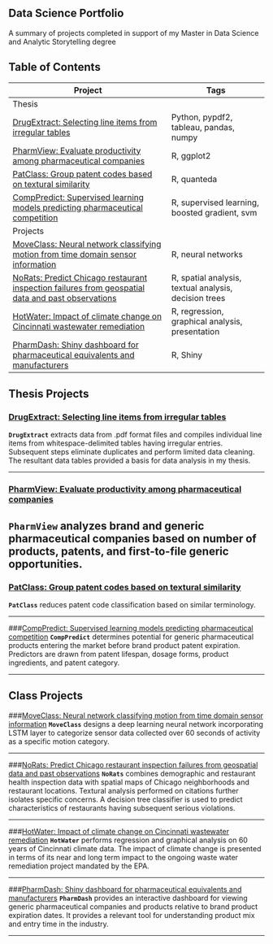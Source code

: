 ## Data Science Portfolio
A summary of projects completed in support of my Master in Data Science and Analytic Storytelling degree

## Table of Contents
<!--ts-->

| Project | Tags |
| --- | --- |
| Thesis |
| [DrugExtract: Selecting line items from irregular tables](#DrugExtract)| Python, pypdf2, tableau, pandas, numpy|
| [PharmView: Evaluate productivity among pharmaceutical companies](#PharmView)| R, ggplot2|
| [PatClass: Group patent codes based on textural similarity](#PatClass) | R, quanteda|
| [CompPredict: Supervised learning models predicting pharmaceutical competition](#CompPredict) | R, supervised learning, boosted gradient, svm|
| Projects |
| [MoveClass: Neural network classifying motion from time domain sensor information](#MoveClass)| R, neural networks |
| [NoRats: Predict Chicago restaurant inspection failures from geospatial data and past observations](#NoRats)| R, spatial analysis, textual analysis, decision trees |
| [HotWater: Impact of climate change on Cincinnati wastewater remediation](#HotWater) | R, regression, graphical analysis, presentation|
| [PharmDash: Shiny dashboard for pharmaceutical equivalents and manufacturers](#PharmDash) | R, Shiny|


<!--te-->

## Thesis Projects
<a name="DrugExtract"/></a>
### [DrugExtract: Selecting line items from irregular tables](https://github.com/Marmuvar/DrugExtract)

**`DrugExtract`** extracts data from .pdf format files and compiles individual line items from whitespace-delimited tables having irregular entries.  Subsequent steps eliminate duplicates and perform limited data cleaning.  The resultant data tables provided a basis for data analysis in my thesis. 

---
<a name="PharmView"/></a>
### [PharmView: Evaluate productivity among pharmaceutical companies](https://github.com/Marmuvar/PharmView)
**`PharmView`** analyzes brand and generic pharmaceutical companies based on number of products, patents, and first-to-file generic opportunities.
---
<a name="PatClass"/></a>
### [PatClass: Group patent codes based on textural similarity](https://github.com/Marmuvar/PatClass)
**`PatClass`** reduces patent code classification based on similar terminology.

---
<a name="CompPredict"/></a>
###[CompPredict: Supervised learning models predicting pharmaceutical competition](https://github.com/Marmuvar/CompPredict)
**`CompPredict`** determines potential for generic pharmaceutical products entering the market before brand product patent expiration.  Predictors are drawn from patent lifespan, dosage forms, product ingredients, and patent category.

---

## Class Projects
<a name="MoveClass"/></a>
###[MoveClass: Neural network classifying motion from time domain sensor information](https://github.com/Marmuvar/MoveClass)
**`MoveClass`** designs a deep learning neural network incorporating LSTM layer to categorize sensor data collected over 60 seconds of activity as a specific motion category.

---
<a name="NoRats"/></a>
###[NoRats: Predict Chicago restaurant inspection failures from geospatial data and past observations](https://github.com/Marmuvar/NoRats)
**`NoRats`** combines demographic and restaurant health inspection data with spatial maps of Chicago neighborhoods and restaurant locations.  Textural analysis performed on citations further isolates specific concerns.  A decision tree classifier is used to predict characteristics of restaurants having subsequent serious violations.

---
<a name="HotWater"/></a>
###[HotWater: Impact of climate change on Cincinnati wastewater remediation](https://github.com/Marmuvar/HotWater)
**`HotWater`** performs regression and graphical analysis on 60 years of Cincinnati climate data.  The impact of climate change is presented in terms of its near and long term impact to the ongoing waste water remediation project mandated by the EPA.

---
<a name="PharmDash"/></a>
###[PharmDash: Shiny dashboard for pharmaceutical equivalents and manufacturers](https://github.com/Marmuvar/PharmDash)
**`PharmDash`** provides an interactive dashboard for viewing generic pharmaceutical companies and products relative to brand product expiration dates.  It provides a relevant tool for understanding product mix and entry time in the industry.  

---


